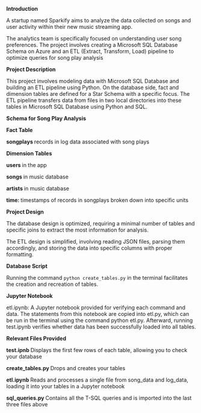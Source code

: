 <b>Introduction</b>

A startup named Sparkify aims to analyze the data collected on songs and user activity within their new music streaming app. 

The analytics team is specifically focused on understanding user song preferences.
The project involves creating a Microsoft SQL Database Schema on Azure and an ETL (Extract, Transform, Load) pipeline to optimize queries for song play analysis

<b>Project Description </b>

This project involves modeling data with Microsoft SQL Database and building an ETL pipeline using Python. On the database side, fact and dimension tables are defined for a Star Schema with a specific focus. The ETL pipeline transfers data from files in two local directories into these tables in Microsoft SQL Database using Python and SQL.

<b>Schema for Song Play Analysis</b>

<b>Fact Table</b>

<b> songplays </b> records in log data associated with song plays

<b>Dimension Tables</b>

<b> users </b> in the app

<b> songs </b> in music database

<b> artists </b> in music database

<b> time: </b> timestamps of records in songplays broken down into specific units

<b>Project Design</b>

The database design is optimized, requiring a minimal number of tables and specific joins to extract the most information for analysis.

The ETL design is simplified, involving reading JSON files, parsing them accordingly, and storing the data into specific columns with proper formatting.

<b>Database Script</b>

Running the command `python create_tables.py` in the terminal facilitates the creation and recreation of tables.

<b>Jupyter Notebook</b>

etl.ipynb: A Jupyter notebook provided for verifying each command and data. The statements from this notebook are copied into etl.py, which can be run in the terminal using the command python etl.py. Afterward, running test.ipynb verifies whether data has been successfully loaded into all tables.

<b>Relevant Files Provided </b>

<b>test.ipnb </b>Displays the first few rows of each table, allowing you to check your database

<b>create_tables.py </b>Drops and creates your tables

<b>etl.ipynb </b>Reads and processes a single file from song_data and log_data, loading it into your tables in a Jupyter notebook

<b>sql_queries.py </b>Contains all the T-SQL queries and is imported into the last three files above
